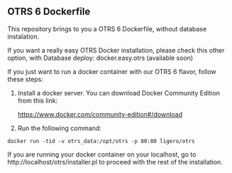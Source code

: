 ﻿OTRS 6 Dockerfile
-------------------
This repository brings to you a OTRS 6 Dockerfile, without database instalation.

If you want a really easy OTRS Docker installation, please check this other option, with Database deploy:
docker.easy.otrs (available soon)

If you just want to run a docker container with our OTRS 6 flavor, follow these steps:

 1. Install a docker server. You can download Docker Community Edition from this link: 

	https://www.docker.com/community-edition#/download

 2. Run the following command:

`docker run -tid -v otrs_data:/opt/otrs -p 80:80 ligero/otrs`

If you are running your docker container on your localhost, go to http://localhost/otrs/installer.pl to proceed with the rest of the installation.

